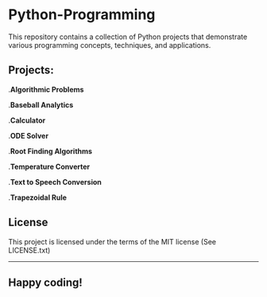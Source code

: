 # Python-Programming

This repository contains a collection of Python projects that demonstrate various programming concepts, techniques, and applications.

## Projects:

.**Algorithmic Problems**

.**Baseball Analytics**

.**Calculator**

.**ODE Solver**

.**Root Finding Algorithms**

.**Temperature Converter**

.**Text to Speech Conversion**

.**Trapezoidal Rule**

## License

This project is licensed under the terms of the MIT license (See LICENSE.txt)



---

## **Happy coding!**
